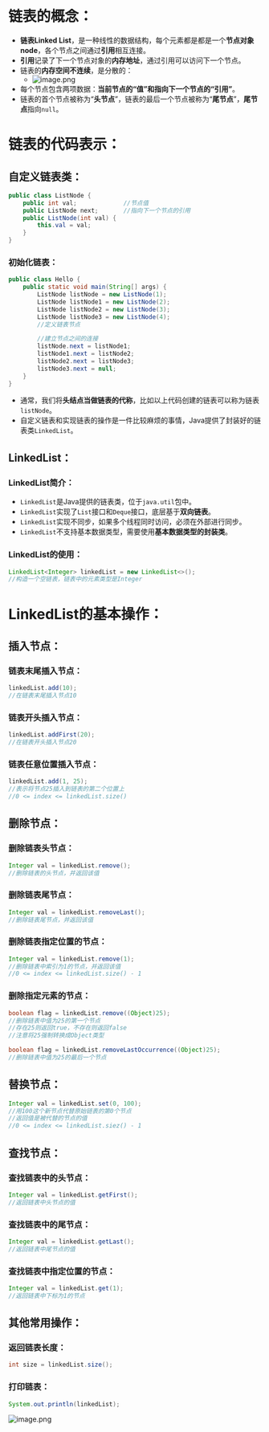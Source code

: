 # 链表的概念：
- **链表Linked List**，是一种线性的数据结构，每个元素都是都是一个**节点对象node**，各个节点之间通过**引用**相互连接。
- **引用**记录了下一个节点对象的**内存地址**，通过引用可以访问下一个节点。
- 链表的**内存空间不连续**，是分散的：
   - ![image.png](https://cdn.nlark.com/yuque/0/2024/png/35940756/1721109093718-eaaf120f-1edb-45a1-b0a5-59c259714d07.png#averageHue=%23fbfbfb&clientId=u4b3e4019-9f45-4&from=paste&height=351&id=u36863783&originHeight=701&originWidth=1349&originalType=binary&ratio=2&rotation=0&showTitle=false&size=133270&status=done&style=none&taskId=u23154103-2fc4-451d-aadd-178f40ea0d5&title=&width=674.5)
- 每个节点包含两项数据：**当前节点的“值”**和**指向下一个节点的“引用”**。
- 链表的首个节点被称为“**头节点**”，链表的最后一个节点被称为“**尾节点**”，**尾节点**指向`null`。
# 链表的代码表示：
## 自定义链表类：
```java
public class ListNode {
    public int val;				//节点值
    public ListNode next;		//指向下一个节点的引用
    public ListNode(int val) {
        this.val = val;
    }
}
```
### 初始化链表：
```java
public class Hello {
    public static void main(String[] args) {
        ListNode listNode = new ListNode(1);
        ListNode listNode1 = new ListNode(2);
        ListNode listNode2 = new ListNode(3);
        ListNode listNode3 = new ListNode(4);
        //定义链表节点

        //建立节点之间的连接
        listNode.next = listNode1;
        listNode1.next = listNode2;
        listNode2.next = listNode3;
        listNode3.next = null;
    }
}
```

- 通常，我们将**头结点当做链表的代称**，比如以上代码创建的链表可以称为链表`listNode`。
- 自定义链表和实现链表的操作是一件比较麻烦的事情，Java提供了封装好的链表类`LinkedList`。
## LinkedList：
### LinkedList简介：

- `LinkedList`是Java提供的链表类，位于`java.util`包中。
- `LinkedList`实现了`List`接口和`Deque`接口，底层基于**双向链表**。
- `LinkedList`实现不同步，如果多个线程同时访问，必须在外部进行同步。
- `LinkedList`不支持基本数据类型，需要使用**基本数据类型的封装类**。
### LinkedList的使用：
```java
LinkedList<Integer> linkedList = new LinkedList<>();
//构造一个空链表，链表中的元素类型是Integer
```
# LinkedList的基本操作：
## 插入节点：
### 链表末尾插入节点：
```java
linkedList.add(10);
//在链表末尾插入节点10
```
### 链表开头插入节点：
```java
linkedList.addFirst(20);
//在链表开头插入节点20
```
### 链表任意位置插入节点：
```java
linkedList.add(1, 25);
//表示将节点25插入到链表的第二个位置上
//0 <= index <= linkedList.size()
```
## 删除节点：
### 删除链表头节点：
```java
Integer val = linkedList.remove();
//删除链表的头节点，并返回该值
```
### 删除链表尾节点：
```java
Integer val = linkedList.removeLast();
//删除链表尾节点，并返回该值
```
### 删除链表指定位置的节点：
```java
Integer val = linkedList.remove(1);
//删除链表中索引为1的节点，并返回该值
//0 <= index <= linkedList.size() - 1
```
### 删除指定元素的节点：
```java
boolean flag = linkedList.remove((Object)25);
//删除链表中值为25的第一个节点
//存在25则返回true，不存在则返回false
//注意将25强制转换成Object类型
```
```java
boolean flag = linkedList.removeLastOccurrence((Object)25);
//删除链表中值为25的最后一个节点
```
## 替换节点：
```java
Integer val = linkedList.set(0, 100);
//用100这个新节点代替原始链表的第0个节点
//返回值是被代替的节点的值
//0 <= index <= linkedList.siez() - 1
```
## 查找节点：
### 查找链表中的头节点：
```java
Integer val = linkedList.getFirst();
//返回链表中头节点的值
```
### 查找链表中的尾节点：
```java
Integer val = linkedList.getLast();
//返回链表中尾节点的值
```
### 查找链表中指定位置的节点：
```java
Integer val = linkedList.get(1);
//返回链表中下标为1的节点
```
## 其他常用操作：
### 返回链表长度：
```java
int size = linkedList.size();
```
### 打印链表：
```java
System.out.println(linkedList);
```
![image.png](https://cdn.nlark.com/yuque/0/2024/png/35940756/1721114593786-feba7b48-cfd2-4140-a0f9-78d308daed58.png#averageHue=%23212226&clientId=u3844e6cc-32dd-4&from=paste&height=69&id=u07ecfc04&originHeight=137&originWidth=713&originalType=binary&ratio=2&rotation=0&showTitle=false&size=9119&status=done&style=none&taskId=u59160478-e69e-4824-a0ae-78654cce6cb&title=&width=356.5)
